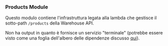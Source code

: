 ### Products Module

Questo modulo contiene l'infrastruttura legata alla lambda che gestisce il sotto-path `/products` della Warehouse API.  
  
Non ha output in quanto è fornisce un servizio "terminale" (potrebbe essere visto come una foglia dell'albero delle dipendenze discusso [qui](../Readme.md)).  
